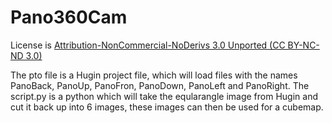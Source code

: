 # Pano360Cam

License is <a href="https://creativecommons.org/licenses/by-nc-nd/3.0/" id="appropriate_credit_popup" class="helpLink" tabindex="0" data-original-title="" title="">Attribution-NonCommercial-NoDerivs 3.0 Unported (CC BY-NC-ND 3.0)</a>

The pto file is a Hugin project file, which will load files with the names PanoBack, PanoUp, PanoFron, PanoDown, PanoLeft and PanoRight.
The script.py is a python which will take the eqularangle image from Hugin and cut it back up into 6 images, these images can then be used for a cubemap.
